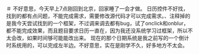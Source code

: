＃  不好意思，今天早上7点刚回到北京，回家睡了一会才做。 日历控件不好找，找到的都有点问题，不能完成需求，需要修改源代码才可以完成需求。、注释掉的是我今天尝试找到的一个框架，不过调来调去都有bug，试了onclick和onblur，都不能完成效果，而且题目要求日历一直在，因为我还没系统学习过框架，所以不太会改，如果时间够可能能改出来。  现在的那个日期系统是我之前写的一个倒计时系统用的，可以完成左半边。不好意思，实在是刚学不久，好多地方不太会。
    

    